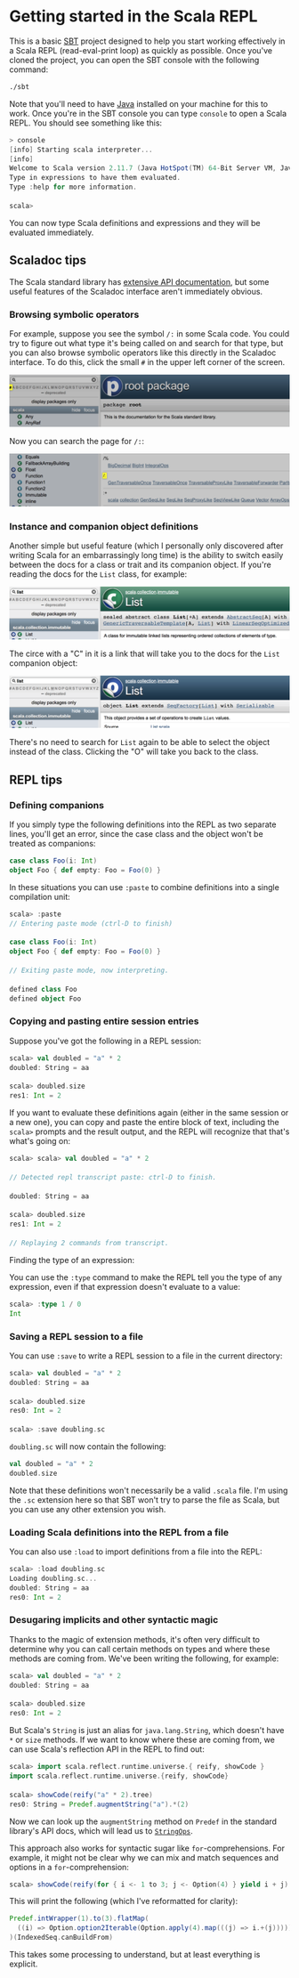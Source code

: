 # Getting started in the Scala REPL

This is a basic [SBT][sbt] project designed to help you start working
effectively in a Scala REPL (read-eval-print loop) as quickly as possible. Once
you've cloned the project, you can open the SBT console with the following
command:

```bash
./sbt
```

Note that you'll need to have [Java][java] installed on your machine for this to
work. Once you're in the SBT console you can type `console` to open a Scala
REPL. You should see something like this:

```scala
> console
[info] Starting scala interpreter...
[info] 
Welcome to Scala version 2.11.7 (Java HotSpot(TM) 64-Bit Server VM, Java 1.8.0_66).
Type in expressions to have them evaluated.
Type :help for more information.

scala> 
```

You can now type Scala definitions and expressions and they will be evaluated
immediately.

## Scaladoc tips

The Scala standard library has [extensive API documentation][scala-scaladocs],
but some useful features of the Scaladoc interface aren't immediately obvious.

### Browsing symbolic operators

For example, suppose you see the symbol `/:` in some Scala code. You
could try to figure out what type it's being called on and search for that type,
but you can also browse symbolic operators like this directly in the Scaladoc
interface. To do this, click the small `#` in the upper left corner of the
screen.

![Operator list link](/screenshots/operators-01.png)

Now you can search the page for `/:`:

![Operator list](/screenshots/operators-02.png)

### Instance and companion object definitions

Another simple but useful feature (which I personally only discovered after
writing Scala for an embarrassingly long time) is the ability to switch easily
between the docs for a class or trait and its companion object. If you're
reading the docs for the `List` class, for example:

![Operator list link](/screenshots/class.png)

The circe with a "C" in it is a link that will take you to the docs for the
`List` companion object:

![Operator list link](/screenshots/object.png)

There's no need to search for `List` again to be able to select the object
instead of the class. Clicking the "O" will take you back to the class.

## REPL tips

### Defining companions

If you simply type the following definitions into the REPL as two separate
lines, you'll get an error, since the case class and the object won't be treated
as companions:

```scala
case class Foo(i: Int)
object Foo { def empty: Foo = Foo(0) }
```

In these situations you can use `:paste` to combine definitions into a single
compilation unit:

```scala
scala> :paste
// Entering paste mode (ctrl-D to finish)

case class Foo(i: Int)
object Foo { def empty: Foo = Foo(0) }

// Exiting paste mode, now interpreting.

defined class Foo
defined object Foo
```

### Copying and pasting entire session entries

Suppose you've got the following in a REPL session:

```scala
scala> val doubled = "a" * 2
doubled: String = aa

scala> doubled.size
res1: Int = 2
```

If you want to evaluate these definitions again (either in the same session or a
new one), you can copy and paste the entire block of text, including the
`scala>` prompts and the result output, and the REPL will recognize that that's
what's going on:

```scala
scala> scala> val doubled = "a" * 2

// Detected repl transcript paste: ctrl-D to finish.

doubled: String = aa

scala> doubled.size
res1: Int = 2

// Replaying 2 commands from transcript.
```

Finding the type of an expression:

You can use the `:type` command to make the REPL tell you the type of any
expression, even if that expression doesn't evaluate to a value:

```scala
scala> :type 1 / 0
Int
```

### Saving a REPL session to a file

You can use `:save` to write a REPL session to a file in the current directory:

```scala
scala> val doubled = "a" * 2
doubled: String = aa

scala> doubled.size
res0: Int = 2

scala> :save doubling.sc
```

`doubling.sc` will now contain the following:

```scala
val doubled = "a" * 2
doubled.size
```

Note that these definitions won't necessarily be a valid `.scala` file. I'm
using the `.sc` extension here so that SBT won't try to parse the file as Scala,
but you can use any other extension you wish.

### Loading Scala definitions into the REPL from a file

You can also use `:load` to import definitions from a file into the REPL:

```scala
scala> :load doubling.sc
Loading doubling.sc...
doubled: String = aa
res0: Int = 2
```

### Desugaring implicits and other syntactic magic

Thanks to the magic of extension methods, it's often very difficult to determine
why you can call certain methods on types and where these methods are coming
from. We've been writing the following, for example:

```scala
scala> val doubled = "a" * 2
doubled: String = aa

scala> doubled.size
res0: Int = 2
```

But Scala's `String` is just an alias for `java.lang.String`, which doesn't have
`*` or `size` methods. If we want to know where these are coming from, we can
use Scala's reflection API in the REPL to find out:

```scala
scala> import scala.reflect.runtime.universe.{ reify, showCode }
import scala.reflect.runtime.universe.{reify, showCode}

scala> showCode(reify("a" * 2).tree)
res0: String = Predef.augmentString("a").*(2)
```

Now we can look up the `augmentString` method on `Predef` in the standard
library's API docs, which will lead us to [`StringOps`][string-ops].

This approach also works for syntactic sugar like `for`-comprehensions. For
example, it might not be clear why we can mix and match sequences and options in
a `for`-comprehension:

```scala
scala> showCode(reify(for { i <- 1 to 3; j <- Option(4) } yield i + j).tree)
```

This will print the following (which I've reformatted for clarity):

```scala
Predef.intWrapper(1).to(3).flatMap(
  ((i) => Option.option2Iterable(Option.apply(4).map(((j) => i.+(j)))))
)(IndexedSeq.canBuildFrom)
```

This takes some processing to understand, but at least everything is explicit.

[java]: https://www.java.com/en/download/
[sbt]: http://www.scala-sbt.org
[scala-scaladocs]: http://www.scala-lang.org/api/2.11.7/#package
[string-ops]: http://www.scala-lang.org/api/2.11.7/#scala.collection.immutable.StringOps
